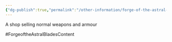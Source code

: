```yaml
---
{"dg-publish":true,"permalink":"/other-information/forge-of-the-astral-blades/locations/gateway-baazar/grimbles-gear/","noteIcon":""}
---
```


A shop selling normal weapons and armour 

#ForgeoftheAstralBladesContent  